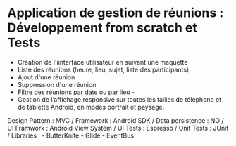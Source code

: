 # Application de gestion de réunions : Développement from scratch et Tests


-  Création de l'iinterface utilisateur en suivant une maquette
-  Liste des réunions (heure, lieu, sujet, liste des participants)
-  Ajout d'une réunion
-  Suppression d'une réunion
-  Filtre des réunions par date ou par lieu -
-  Gestion de l’affichage responsive sur toutes les tailles de téléphone et de tablette
Android, en modes portrait et paysage.

Design Pattern : MVC / Framework : Android SDK / Data persistence : NO / UI Framwork : Android View System / UI Tests : Espresso / Unit Tests : JUnit / Libraries : - ButterKnife - Glide - EventBus


